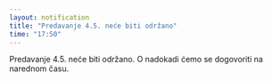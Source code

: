 ```yaml
---
layout: notification
title: "Predavanje 4.5. neće biti održano"
time: "17:50"
---
```


Predavanje 4.5. neće biti održano. O nadokadi ćemo se dogovoriti na narednom času.